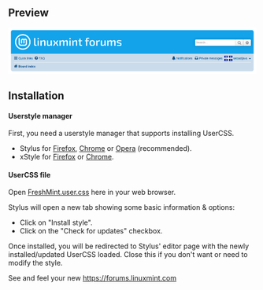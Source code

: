 ## Preview
![FreshMint preview](images/FreshMint-initial-commit.png)

## Installation

#### Userstyle manager

First, you need a userstyle manager that supports installing UserCSS.

* Stylus for [Firefox](https://addons.mozilla.org/en-US/firefox/addon/styl-us/), [Chrome](https://chrome.google.com/webstore/detail/stylus/clngdbkpkpeebahjckkjfobafhncgmne) or [Opera](https://addons.opera.com/en-gb/extensions/details/stylus/) (recommended).
* xStyle for [Firefox](https://addons.mozilla.org/firefox/addon/xstyle/) or [Chrome](https://chrome.google.com/webstore/detail/xstyle/hncgkmhphmncjohllpoleelnibpmccpj).

#### UserCSS file

Open [FreshMint.user.css](https://github.com/SebastJava/FreshMint/raw/main/FreshMint.user.css) here in your web browser.

Stylus will open a new tab showing some basic information & options:

* Click on "Install style".
* Click on the "Check for updates" checkbox.

Once installed, you will be redirected to Stylus' editor page with the newly installed/updated UserCSS loaded. Close this if you don't want or need to modify the style.

See and feel your new https://forums.linuxmint.com